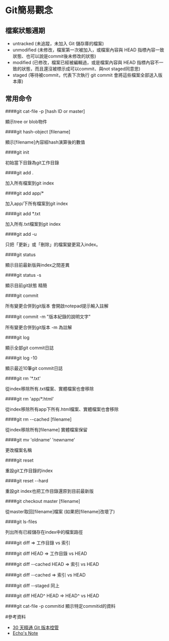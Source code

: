 # Git簡易觀念

## 檔案狀態週期
* untracked (未追蹤，未加入 Git 儲存庫的檔案)
* unmodified (未修改，檔案第一次被加入，或檔案內容與 HEAD 指標內容一致狀態、也可以說是commit後未修改的狀態)
* modified (已修改，檔案已經被編輯過，或是檔案內容與 HEAD 指標內容不一致的狀態，而且還沒被標示成可以commit、與not staged同意思)
* staged (等待被commit，代表下次執行 git commit 會將這些檔案全部送入版本庫)


## 常用命令


####git cat-file -p [hash ID or master]

顯示tree or blob物件

####git hash-object [filename]

顯示[filename]內容經hash演算後的數值

####git init

初始當下目錄為git工作目錄

####git add .

加入所有檔案到git index

####git add app/*

加入app/下所有檔案到git index

####git add *.txt

加入所有.txt檔案到git index

####git add -u

只把「更新」或「刪除」的檔案變更寫入index。

####git status

顯示目前最新版與index之間差異

####git status -s

顯示目前git狀態 精簡

####git commit

所有變更合併到git版本 會開啟notepad提示輸入註解

####git commit -m "版本紀錄的說明文字"

所有變更合併到git版本  -m 為註解

####git log

顯示全部git commit日誌

####git log -10

顯示最近10筆git commit日誌

####git rm '*.txt'

從index移除所有.txt檔案、實體檔案也會移除

####git rm 'app/*.html'

從index移除所有app下所有.html檔案、實體檔案也會移除

####git rm --cached [filename]

從index移除所有[filename] 實體檔案保留

####git mv 'oldname' 'newname'

更改檔案名稱

####git reset

重設git工作目錄的index

####git reset --hard

重設git index也把工作目錄還原到目前最新版

####git checkout master [filename]

從master取回[filename]檔案 (如果把[filename]改壞了)

####git ls-files

列出所有已經儲存在index中的檔案路徑

####git diff
=> 工作目錄 vs 索引

####git diff HEAD
=> 工作目錄 vs HEAD

####git diff --cached HEAD
=> 索引     vs HEAD

####git diff --cached
=> 索引     vs HEAD

####git diff --staged
同上

####git diff HEAD^ HEAD
=> HEAD^   vs HEAD

####git cat-file -p commitid
顯示特定commitid的資料

#參考資料

* [30 天精通 Git 版本控管](https://github.com/doggy8088/Learn-Git-in-30-days)
* [Echo's Note](http://bdottn.github.io/tags/Git/)